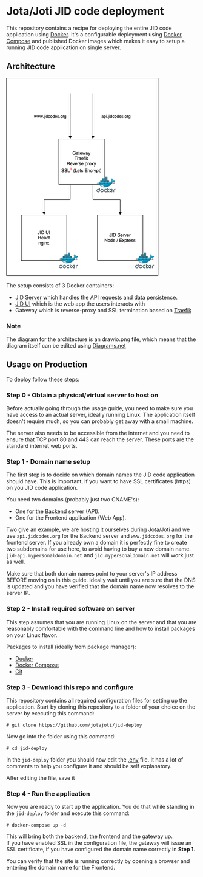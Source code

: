 # Jota/Joti JID code deployment

This repository contains a recipe for deploying the entire JID code application
using [Docker][docker]. It's a configurable deployment using
[Docker Compose][dockercompose] and published Docker images which makes it
easy to setup a running JID code application on single server.


## Architecture

![Architecture diagram](./JID-Code-Architecture.drawio.png)

The setup consists of 3 Docker containers:

* [JID Server][jid-server] which handles the API requests and data persistence.
* [JID UI][jid-ui] which is the web app the users interacts with
* Gateway which is reverse-proxy and SSL termination based on [Traefik][traefik]

### Note

The diagram for the architecture is an drawio.png file, which means that the
diagram itself can be edited using [Diagrams.net][diagramsnet]


## Usage on Production

To deploy follow these steps:

### Step 0 - Obtain a physical/virtual server to host on

Before actually going through the usage guide, you need to make sure you
have access to an actual server, ideally running Linux. The application
itself doesn't require much, so you can probably get away with a small
machine.

The server also needs to be accessible from the internet and you need to
ensure that TCP port 80 and 443 can reach the server. These ports are the
standard internet web ports. 

### Step 1 - Domain name setup

The first step is to decide on which domain names the JID code application
should have. This is important, if you want to have SSL certificates (https)
on you JID code application.

You need two domains (probably just two CNAME's):

* One for the Backend server (API).
* One for the Frontend application (Web App).

Two give an example, we are hosting it ourselves during Jota/Joti and we use
`api.jidcodes.org` for the Backend server and `www.jidcodes.org` for the 
frontend server. If you already own a domain it is perfectly fine to create
two subdomains for use here, to avoid having to buy a new domain name.
`jid-api.mypersonaldomain.net` and `jid.mypersonaldomain.net` will work
just as well.

Make sure that both domain names point to your server's IP address BEFORE
moving on in this guide. Ideally wait until you are sure that the DNS
is updated and you have verified that the domain name now resolves to
the server IP.

### Step 2 - Install required software on server

This step assumes that you are running Linux on the server and that
you are reasonably comfortable with the command line and how to install
packages on your Linux flavor.

Packages to install (ideally from package manager):
* [Docker][docker]
* [Docker Compose][dockercompose]
* [Git][git]

### Step 3 - Download this repo and configure

This repository contains all required configuration files for setting
up the application. Start by cloning this repository to a folder of your
choice on the server by executing this command:

    # git clone https://github.com/jotajoti/jid-deploy

Now go into the folder using this command:

    # cd jid-deploy

In the `jid-deploy` folder you should now edit the [.env][envfile] file.
It has a lot of comments to help you configure it and should be self
explanatory.

After editing the file, save it

### Step 4 - Run the application

Now you are ready to start up the application. You do that while standing in
the `jid-deploy` folder and execute this command:

    # docker-compose up -d

This will bring both the backend, the frontend and the gateway up.  
If you have enabled SSL in the configuration file, the gateway will issue an
SSL certificate, if you have configured the domain name correctly
in **Step 1**.

You can verify that the site is running correctly by opening a browser
and entering the domain name for the Frontend.



[docker]: https://www.docker.com/
[dockercompose]: https://docs.docker.com/compose/
[jid-server]: https://www.github.com/jotajoti/jid-server/
[jid-ui]: https://www.github.com/jotajoti/jid-ui/
[traefik]: https://traefik.io/
[diagramsnet]: https://www.diagrams.net
[git]: https://www.git-scm.com
[envfile]: ./.env
